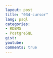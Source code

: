 ```yaml
---
layout: post
title: "034-cursor"
lang: psql
categories:
- RDBMS
- PostgreSQL
gist: 
youtube: 
comments: true
---
```


